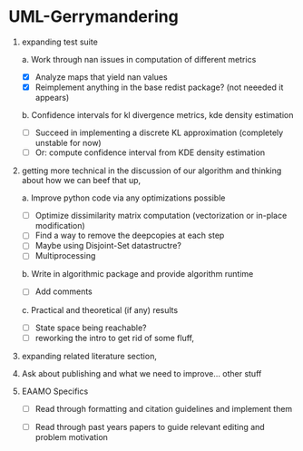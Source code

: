 # UML-Gerrymandering

1. expanding test suite

    a. Work through nan issues in computation of different metrics
    
    - [x] Analyze maps that yield nan values
    - [x] Reimplement anything in the base redist package? (not neeeded it appears)
        
    b. Confidence intervals for kl divergence metrics, kde density estimation
    
    - [ ] Succeed in implementing a discrete KL approximation (completely unstable for now)
    - [ ] Or: compute confidence interval from KDE density estimation
        
2. getting more technical in the discussion of our algorithm and thinking about how we can beef that up, 

    a. Improve python code via any optimizations possible
    
    - [ ] Optimize dissimilarity matrix computation (vectorization or in-place modification)
    - [ ] Find a way to remove the deepcopies at each step
    - [ ] Maybe using Disjoint-Set datastructre?
    - [ ] Multiprocessing
    
    b. Write in algorithmic package and provide algorithm runtime
    
    - [ ] Add comments
    
    c. Practical and theoretical (if any) results
    
    - [ ] State space being reachable?
    - [ ] reworking the intro to get rid of some fluff, 
    
3. expanding related literature section, 

4. Ask about publishing and what we need to improve… other stuff

5. EAAMO Specifics

    - [ ] Read through formatting and citation guidelines and implement them
    
    - [ ] Read through past years papers to guide relevant editing and problem motivation
    
